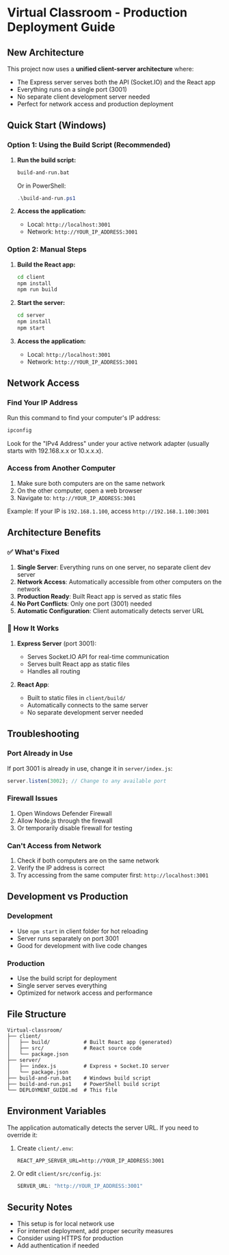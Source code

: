 # Virtual Classroom - Production Deployment Guide

## New Architecture

This project now uses a **unified client-server architecture** where:
- The Express server serves both the API (Socket.IO) and the React app
- Everything runs on a single port (3001)
- No separate client development server needed
- Perfect for network access and production deployment

## Quick Start (Windows)

### Option 1: Using the Build Script (Recommended)

1. **Run the build script:**
   ```cmd
   build-and-run.bat
   ```
   
   Or in PowerShell:
   ```powershell
   .\build-and-run.ps1
   ```

2. **Access the application:**
   - Local: `http://localhost:3001`
   - Network: `http://YOUR_IP_ADDRESS:3001`

### Option 2: Manual Steps

1. **Build the React app:**
   ```cmd
   cd client
   npm install
   npm run build
   ```

2. **Start the server:**
   ```cmd
   cd server
   npm install
   npm start
   ```

3. **Access the application:**
   - Local: `http://localhost:3001`
   - Network: `http://YOUR_IP_ADDRESS:3001`

## Network Access

### Find Your IP Address

Run this command to find your computer's IP address:
```cmd
ipconfig
```

Look for the "IPv4 Address" under your active network adapter (usually starts with 192.168.x.x or 10.x.x.x).

### Access from Another Computer

1. Make sure both computers are on the same network
2. On the other computer, open a web browser
3. Navigate to: `http://YOUR_IP_ADDRESS:3001`

Example: If your IP is `192.168.1.100`, access `http://192.168.1.100:3001`

## Architecture Benefits

### ✅ What's Fixed

1. **Single Server**: Everything runs on one server, no separate client dev server
2. **Network Access**: Automatically accessible from other computers on the network
3. **Production Ready**: Built React app is served as static files
4. **No Port Conflicts**: Only one port (3001) needed
5. **Automatic Configuration**: Client automatically detects server URL

### 🔧 How It Works

1. **Express Server** (port 3001):
   - Serves Socket.IO API for real-time communication
   - Serves built React app as static files
   - Handles all routing

2. **React App**:
   - Built to static files in `client/build/`
   - Automatically connects to the same server
   - No separate development server needed

## Troubleshooting

### Port Already in Use
If port 3001 is already in use, change it in `server/index.js`:
```javascript
server.listen(3002); // Change to any available port
```

### Firewall Issues
1. Open Windows Defender Firewall
2. Allow Node.js through the firewall
3. Or temporarily disable firewall for testing

### Can't Access from Network
1. Check if both computers are on the same network
2. Verify the IP address is correct
3. Try accessing from the same computer first: `http://localhost:3001`

## Development vs Production

### Development
- Use `npm start` in client folder for hot reloading
- Server runs separately on port 3001
- Good for development with live code changes

### Production
- Use the build script for deployment
- Single server serves everything
- Optimized for network access and performance

## File Structure

```
Virtual-classroom/
├── client/
│   ├── build/           # Built React app (generated)
│   ├── src/             # React source code
│   └── package.json
├── server/
│   ├── index.js         # Express + Socket.IO server
│   └── package.json
├── build-and-run.bat    # Windows build script
├── build-and-run.ps1    # PowerShell build script
└── DEPLOYMENT_GUIDE.md  # This file
```

## Environment Variables

The application automatically detects the server URL. If you need to override it:

1. Create `client/.env`:
   ```
   REACT_APP_SERVER_URL=http://YOUR_IP_ADDRESS:3001
   ```

2. Or edit `client/src/config.js`:
   ```javascript
   SERVER_URL: "http://YOUR_IP_ADDRESS:3001"
   ```

## Security Notes

- This setup is for local network use
- For internet deployment, add proper security measures
- Consider using HTTPS for production
- Add authentication if needed 